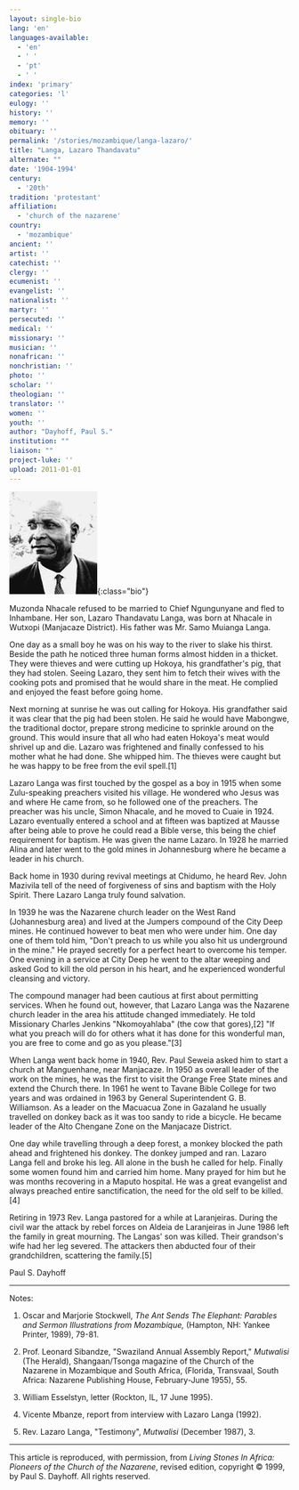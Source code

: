 ```yaml
---
layout: single-bio
lang: 'en'
languages-available:
  - 'en'
  - ' '
  - 'pt'
  - ' '
index: 'primary'
categories: 'l'
eulogy: ''
history: ''
memory: ''
obituary: ''
permalink: '/stories/mozambique/langa-lazaro/'
title: "Langa, Lazaro Thandavatu"
alternate: ""
date: '1904-1994'
century:
  - '20th'
tradition: 'protestant'
affiliation:
  - 'church of the nazarene'
country:
  - 'mozambique'
ancient: ''
artist: ''
catechist: ''
clergy: ''
ecumenist: ''
evangelist: ''
nationalist: ''
martyr: ''
persecuted: ''
medical: ''
missionary: ''
musician: ''
nonafrican: ''
nonchristian: ''
photo: ''
scholar: ''
theologian: ''
translator: ''
women: ''
youth: ''
author: "Dayhoff, Paul S."
institution: ""
liaison: ""
project-luke: ''
upload: 2011-01-01
---
```


![Lazaro Langa](/images/bio-pics/mozambique/langa-lazaro/langa-lazaro.jpg){:class="bio"}

Muzonda Nhacale refused to be married to Chief Ngungunyane and fled to Inhambane. Her son, Lazaro Thandavatu Langa, was born at Nhacale in Wutxopi (Manjacaze District). His father was Mr. Samo Muianga Langa.

One day as a small boy he was on his way to the river to slake his thirst. Beside the path he noticed three human forms almost hidden in a thicket. They were thieves and were cutting up Hokoya, his grandfather's pig, that they had stolen. Seeing Lazaro, they sent him to fetch their wives with the cooking pots and promised that he would share in the meat. He complied and enjoyed the feast before going home.

Next morning at sunrise he was out calling for Hokoya. His grandfather said it was clear that the pig had been stolen. He said he would have Mabongwe, the traditional doctor, prepare strong medicine to sprinkle around on the ground. This would insure that all who had eaten Hokoya's meat would shrivel up and die. Lazaro was frightened and finally confessed to his mother what he had done. She whipped him. The thieves were caught but he was happy to be free from the evil spell.[1]

Lazaro Langa was first touched by the gospel as a boy in 1915 when some Zulu-speaking preachers visited his village. He wondered who Jesus was and where He came from, so he followed one of the preachers. The preacher was his uncle, Simon Nhacale, and he moved to Cuaie in 1924. Lazaro eventually entered a school and at fifteen was baptized at Mausse after being able to prove he could read a Bible verse, this being the chief requirement for baptism. He was given the name Lazaro. In 1928 he married Alina and later went to the gold mines in Johannesburg where he became a leader in his church.

Back home in 1930 during revival meetings at Chidumo, he heard Rev. John Mazivila tell of the need of forgiveness of sins and baptism with the Holy Spirit. There Lazaro Langa truly found salvation.

In 1939 he was the Nazarene church leader on the West Rand (Johannesburg area) and lived at the Jumpers compound of the City Deep mines. He continued however to beat men who were under him. One day one of them told him, "Don't preach to us while you also hit us underground in the mine." He prayed secretly for a perfect heart to overcome his temper. One evening in a service at City Deep he went to the altar weeping and asked God to kill the old person in his heart, and he experienced wonderful cleansing and victory.

The compound manager had been cautious at first about permitting services. When he found out, however, that Lazaro Langa was the Nazarene church leader in the area his attitude changed immediately. He told Missionary Charles Jenkins "Nkomoyahlaba" (the cow that gores),[2] "If what you preach will do for others what it has done for this wonderful man, you are free to come and go as you please."[3]

When Langa went back home in 1940, Rev. Paul Seweia asked him to start a church at Manguenhane, near Manjacaze. In 1950 as overall leader of the work on the mines, he was the first to visit the Orange Free State mines and extend the Church there. In 1961 he went to Tavane Bible College for two years and was ordained in 1963 by General Superintendent G. B. Williamson. As a leader on the Macuacua Zone in Gazaland he usually travelled on donkey back as it was too sandy to ride a bicycle. He became leader of the Alto Chengane Zone on the Manjacaze District.

One day while travelling through a deep forest, a monkey blocked the path ahead and frightened his donkey. The donkey jumped and ran. Lazaro Langa fell and broke his leg. All alone in the bush he called for help. Finally some women found him and carried him home. Many prayed for him but he was months recovering in a Maputo hospital. He was a great evangelist and always preached entire sanctification, the need for the old self to be killed.[4]

Retiring in 1973 Rev. Langa pastored for a while at Laranjeiras. During the civil war the attack by rebel forces on Aldeia de Laranjeiras in June 1986 left the family in great mourning. The Langas' son was killed. Their grandson's wife had her leg severed. The attackers then abducted four of their grandchildren, scattering the family.[5]

Paul S. Dayhoff

---

Notes:

1. Oscar and Marjorie Stockwell, *The Ant Sends The Elephant: Parables and Sermon Illustrations from Mozambique,* (Hampton, NH: Yankee Printer, 1989), 79-81.

2. Prof. Leonard Sibandze, "Swaziland Annual Assembly Report," *Mutwalisi* (The Herald), Shangaan/Tsonga magazine of the Church of the Nazarene in Mozambique and South Africa, (Florida, Transvaal, South Africa: Nazarene Publishing House, February-June 1955), 55.

3. William Esselstyn, letter (Rockton, IL, 17 June 1995).

4. Vicente Mbanze, report from interview with Lazaro Langa (1992).

5. Rev. Lazaro Langa, "Testimony", *Mutwalisi* (December 1987), 3.

---

This article is reproduced, with permission, from *Living Stones In Africa: Pioneers of the Church of the Nazarene*, revised edition, copyright &copy; 1999, by Paul S. Dayhoff.  All rights reserved.